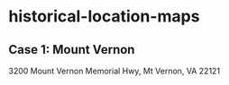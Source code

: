 # historical-location-maps

## Case 1: Mount Vernon
3200 Mount Vernon Memorial Hwy, Mt Vernon, VA 22121